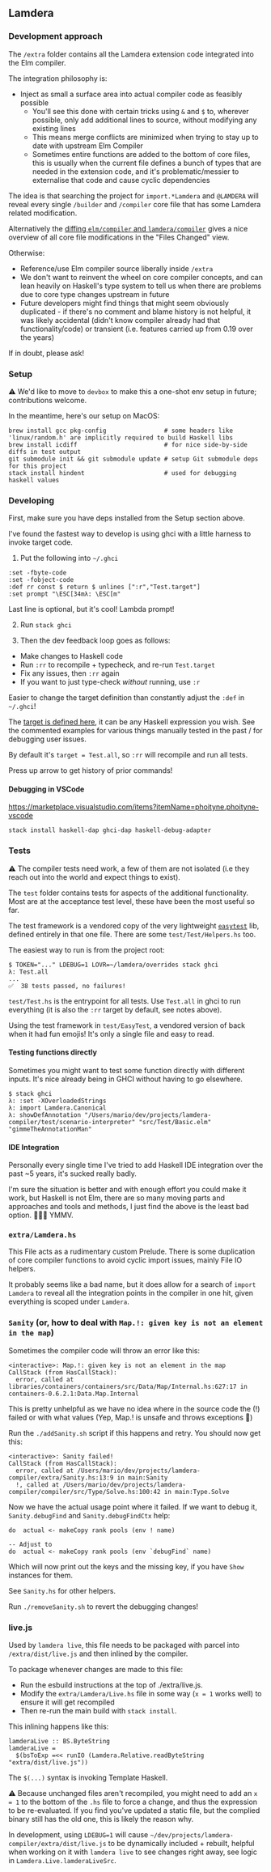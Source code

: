 ## Lamdera

### Development approach

The `/extra` folder contains all the Lamdera extension code integrated into the Elm compiler.

The integration philosophy is:

- Inject as small a surface area into actual compiler code as feasibly possible
  - You'll see this done with certain tricks using `&` and `$` to, wherever possible, only add additional lines to source, without modifying any existing lines
  - This means merge conflicts are minimized when trying to stay up to date with upstream Elm Compiler
  - Sometimes entire functions are added to the bottom of core files, this is usually when the current file defines a bunch of types that are needed in the extension code, and it's problematic/messier to externalise that code and cause cyclic dependencies

The idea is that searching the project for `import.*Lamdera` and `@LAMDERA` will reveal every single `/builder` and `/compiler` core file that has some Lamdera related modification.

Alternatively the [diffing `elm/compiler` and `lamdera/compiler`](https://github.com/lamdera/compiler/compare/master...lamdera) gives a nice overview of all core file modifications in the "Files Changed" view.

Otherwise:

  - Reference/use Elm compiler source liberally inside `/extra`
  - We don't want to reinvent the wheel on core compiler concepts, and can lean heavily on Haskell's type system to tell us when there are problems due to core type changes upstream in future
  - Future developers might find things that might seem obviously duplicated - if there's no comment and blame history is not helpful, it was likely accidental (didn't know compiler already had that functionality/code) or transient (i.e. features carried up from 0.19 over the years)

If in doubt, please ask!

### Setup

:warning: We'd like to move to `devbox` to make this a one-shot env setup in future; contributions welcome.

In the meantime, here's our setup on MacOS:

```
brew install gcc pkg-config                # some headers like 'linux/random.h' are implicitly required to build Haskell libs
brew install icdiff                        # for nice side-by-side diffs in test output
git submodule init && git submodule update # setup Git submodule deps for this project
stack install hindent                      # used for debugging haskell values
```

### Developing

First, make sure you have deps installed from the Setup section above.

I've found the fastest way to develop is using ghci with a little harness to invoke target code.

1. Put the following into `~/.ghci`

```
:set -fbyte-code
:set -fobject-code
:def rr const $ return $ unlines [":r","Test.target"]
:set prompt "\ESC[34mλ: \ESC[m"
```

Last line is optional, but it's cool! Lambda prompt!

2. Run `stack ghci`

3. Then the dev feedback loop goes as follows:

- Make changes to Haskell code
- Run `:rr` to recompile + typecheck, and re-run `Test.target`
- Fix any issues, then `:rr` again
- If you want to just type-check _without_ running, use `:r`

Easier to change the target definition than constantly adjust the `:def` in `~/.ghci`!

The [target is defined here](https://github.com/lamdera/compiler/blob/lamdera/test/Test.hs#L37), it can be any Haskell expression you wish. See the commented examples for various things manually tested in the past / for debugging user issues.

By default it's `target = Test.all`, so `:rr` will recompile and run all tests.

Press up arrow to get history of prior commands!

#### Debugging in VSCode

https://marketplace.visualstudio.com/items?itemName=phoityne.phoityne-vscode

```
stack install haskell-dap ghci-dap haskell-debug-adapter
```



### Tests

:warning: The compiler tests need work, a few of them are not isolated (i.e they reach out into the world and expect things to exist).

The `test` folder contains tests for aspects of the additional functionality. Most are at the acceptance test level, these have been the most useful so far.

The test framework is a vendored copy of the very lightweight [`easytest`](https://github.com/joelburget/easytest) lib, defined entirely in that one file. There are some `test/Test/Helpers.hs` too.

The easiest way to run is from the project root:

```
$ TOKEN="..." LDEBUG=1 LOVR=~/lamdera/overrides stack ghci
λ: Test.all
...
✅  38 tests passed, no failures!
```

`test/Test.hs` is the entrypoint for all tests. Use `Test.all` in ghci to run everything (it is also the `:rr` target by default, see notes above).

Using the test framework in `test/EasyTest`, a vendored version of  back when it had fun emojis! It's only a single file and easy to read.


#### Testing functions directly

Sometimes you might want to test some function directly with different inputs. It's nice already being in GHCI without having to go elsewhere.

```
$ stack ghci
λ: :set -XOverloadedStrings
λ: import Lamdera.Canonical
λ: showDefAnnotation "/Users/mario/dev/projects/lamdera-compiler/test/scenario-interpreter" "src/Test/Basic.elm" "gimmeTheAnnotationMan"
```

#### IDE Integration

Personally every single time I've tried to add Haskell IDE integration over the past ~5 years, it's sucked really badly.

I'm sure the situation is better and with enough effort you could make it work, but Haskell is not Elm, there are so many moving parts and approaches and tools and methods, I just find the above is the least bad option. 🤷🏻‍♂️ YMMV.


### `extra/Lamdera.hs`

This File acts as a rudimentary custom Prelude. There is some duplication of core compiler functions to avoid cyclic import issues, mainly File IO helpers.

It probably seems like a bad name, but it does allow for a search of `import Lamdera` to reveal all the integration points in the compiler in one hit, given everything is scoped under `Lamdera`.


### `Sanity` (or, how to deal with `Map.!: given key is not an element in the map`)

Sometimes the compiler code will throw an error like this:

```
<interactive>: Map.!: given key is not an element in the map
CallStack (from HasCallStack):
  error, called at libraries/containers/containers/src/Data/Map/Internal.hs:627:17 in containers-0.6.2.1:Data.Map.Internal
```

This is pretty unhelpful as we have no idea where in the source code the (!) failed or with what values (Yep, Map.! is unsafe and throws exceptions 🎉)

Run the `./addSanity.sh` script if this happens and retry. You should now get this:

```
<interactive>: Sanity failed!
CallStack (from HasCallStack):
  error, called at /Users/mario/dev/projects/lamdera-compiler/extra/Sanity.hs:13:9 in main:Sanity
  !, called at /Users/mario/dev/projects/lamdera-compiler/compiler/src/Type/Solve.hs:100:42 in main:Type.Solve
```

Now we have the actual usage point where it failed. If we want to debug it, `Sanity.debugFind` and `Sanity.debugFindCtx` help:

```
do  actual <- makeCopy rank pools (env ! name)

-- Adjust to
do  actual <- makeCopy rank pools (env `debugFind` name)
```

Which will now print out the keys and the missing key, if you have `Show` instances for them.

See `Sanity.hs` for other helpers.

Run `./removeSanity.sh` to revert the debugging changes!


### live.js

Used by `lamdera live`, this file needs to be packaged with parcel into `/extra/dist/live.js` and then inlined by the compiler.

To package whenever changes are made to this file:

- Run the esbuild instructions at the top of ./extra/live.js.
- Modify the `extra/Lamdera/Live.hs` file in some way (`x = 1` works well) to ensure it will get recompiled
- Then re-run the main build with `stack install`.

This inlining happens like this:

```
lamderaLive :: BS.ByteString
lamderaLive =
  $(bsToExp =<< runIO (Lamdera.Relative.readByteString "extra/dist/live.js"))
```

The `$(...)` syntax is invoking Template Haskell.

⚠️ Because unchanged files aren't recompiled, you might need to add an `x = 1` to the bottom of the `.hs` file to force a change, and thus the expression to be re-evaluated. If you find you've updated a static file, but the complied binary still has the old one, this is likely the reason why.

In development, using `LDEBUG=1` will cause `~/dev/projects/lamdera-compiler/extra/dist/live.js` to be dynamically included + rebuilt, helpful when working on it with `lamdera live` to see changes right away, see logic in `Lamdera.Live.lamderaLiveSrc`.
